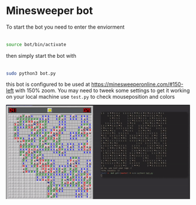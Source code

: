 # Minesweeper bot

To start the bot you need to enter the enviorment

~~~ bash

source bot/bin/activate

~~~

then simply start the bot with 

~~~ bash

sudo python3 bot.py

~~~

this bot is configured to be used at https://minesweeperonline.com/#150-left with  150% zoom. You may need to tweek some settings to get it working on your local machine
use `test.py` to check mouseposition and colors

![](minesweeper.gif)
